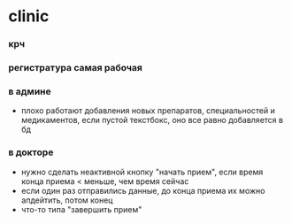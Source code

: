 # clinic

### крч
### регистратура самая рабочая
### в админе 
+ плохо работают добавления новых препаратов, специальностей и медикаментов, если пустой текстбокс, оно все равно добавляется в бд
### в докторе 
+ нужно сделать неактивной кнопку "начать прием", если время конца приема < меньше, чем время сейчас
+ если один раз отправились данные, до конца приема их можно апдейтить, потом конец
+ что-то типа "завершить прием"
